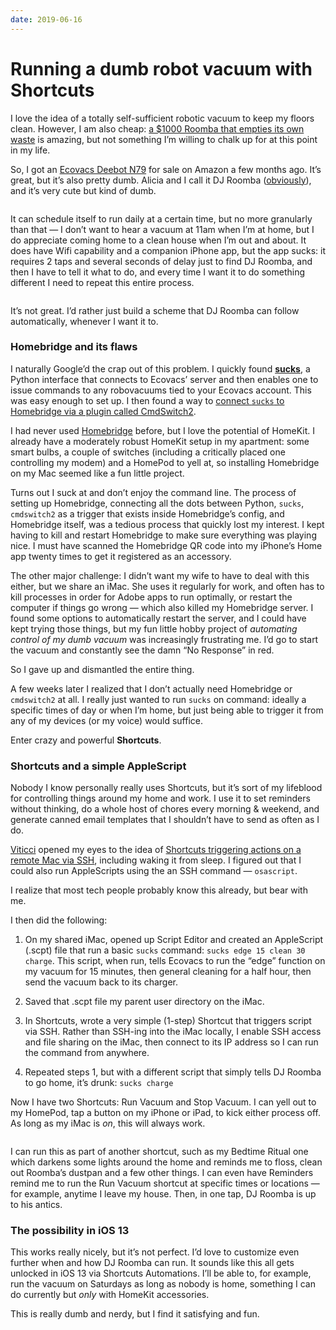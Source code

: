 ```yaml
---
date: 2019-06-16
---
```


# Running a dumb robot vacuum with Shortcuts
<p></p><p>I love the idea of a totally self-sufficient robotic vacuum to keep my floors clean. However, I am also cheap: <a href="https://www.amazon.com/iRobot-Automatic-Disposal-Connected-Edge-Sweeping/dp/B07NVTMJPD/ref=sxin_5_ac_d_rm?keywords=roomba&amp;pd_rd_i=B07NVTMJPD&amp;pd_rd_r=8e4c84bc-5f67-4929-af71-c3f4ee392806&amp;pd_rd_w=cnQ5c&amp;pd_rd_wg=i93iI&amp;pf_rd_p=0bc35c17-1e0d-4808-b361-20ab11b00973&amp;pf_rd_r=CA8HXGP9FD1CD2YMFHQT&amp;qid=1560629136&amp;s=gateway">a $1000 Roomba that empties its own waste</a> is amazing, but not something I’m willing to chalk up for at this point in my life.</p><p></p><p></p><p></p><p>So, I got an <a href="https://www.amazon.com/ECOVACS-Robotic-Cleaner-Low-pile-Connected/dp/B06XVXRYTM">Ecovacs Deebot N79</a> for sale on Amazon a few months ago. It’s great, but it’s also pretty dumb. Alicia and I call it DJ Roomba (<a href="https://m.youtube.com/watch?v=pXhsUPtsiLU">obviously</a>), and it’s very cute but kind of dumb.</p><p></p><p></p><p></p><a class="image-link image2 " target="_blank" href="https://cdn.substack.com/image/fetch/f_auto,q_auto:good,fl_progressive:steep/https%3A%2F%2Fbucketeer-e05bbc84-baa3-437e-9518-adb32be77984.s3.amazonaws.com%2Fpublic%2Fimages%2F0965f44f-9fbb-4328-952d-58f9d295d082_640x548.jpeg"><img src="https://bucketeer-e05bbc84-baa3-437e-9518-adb32be77984.s3.amazonaws.com/public/images/0965f44f-9fbb-4328-952d-58f9d295d082_640x548.jpeg" data-attrs="{&quot;src&quot;:&quot;https://bucketeer-e05bbc84-baa3-437e-9518-adb32be77984.s3.amazonaws.com/public/images/0965f44f-9fbb-4328-952d-58f9d295d082_640x548.jpeg&quot;,&quot;height&quot;:null,&quot;width&quot;:null,&quot;resizeWidth&quot;:null,&quot;bytes&quot;:null,&quot;alt&quot;:&quot;&quot;,&quot;title&quot;:null,&quot;type&quot;:null,&quot;href&quot;:null}" alt=""></a><p></p><p></p><p></p><p>It can schedule itself to run daily at a certain time, but no more granularly than that — I don’t want to hear a vacuum at 11am when I’m at home, but I do appreciate coming home to a clean house when I’m out and about. It does have Wifi capability and a companion iPhone app, but the app sucks: it requires 2 taps and several seconds of delay just to find DJ Roomba, and then I have to tell it what to do, and every time I want it to do something different I need to repeat this entire process.</p><p></p><p></p><p></p><a class="image-link image2 " target="_blank" href="https://cdn.substack.com/image/fetch/f_auto,q_auto:good,fl_progressive:steep/https%3A%2F%2Fbucketeer-e05bbc84-baa3-437e-9518-adb32be77984.s3.amazonaws.com%2Fpublic%2Fimages%2F6c4a367e-fbc7-40c6-ac55-2cc6ddf1d47a_640x1385.jpeg"><img src="https://bucketeer-e05bbc84-baa3-437e-9518-adb32be77984.s3.amazonaws.com/public/images/6c4a367e-fbc7-40c6-ac55-2cc6ddf1d47a_640x1385.jpeg" data-attrs="{&quot;src&quot;:&quot;https://bucketeer-e05bbc84-baa3-437e-9518-adb32be77984.s3.amazonaws.com/public/images/6c4a367e-fbc7-40c6-ac55-2cc6ddf1d47a_640x1385.jpeg&quot;,&quot;height&quot;:null,&quot;width&quot;:null,&quot;resizeWidth&quot;:null,&quot;bytes&quot;:null,&quot;alt&quot;:&quot;&quot;,&quot;title&quot;:null,&quot;type&quot;:null,&quot;href&quot;:null}" alt=""></a><p></p><p></p><p></p><p>It’s not great. I’d rather just build a scheme that DJ Roomba can follow automatically, whenever I want it to.</p><p></p><p></p><p></p><h3>Homebridge and its flaws</h3><p></p><p></p><p></p><p>I naturally Google’d the crap out of this problem. I quickly found <strong><a href="https://github.com/wpietri/sucks/blob/master/protocol.md">sucks</a></strong>, a Python interface that connects to Ecovacs’ server and then enables one to issue commands to any robovacuums tied to your Ecovacs account. This was easy enough to set up. I then found a way to <a href="https://www.reddit.com/r/homebridge/comments/8e1h7r/plugin_for_the_ecovacs_deebot_n79/">connect <code>sucks</code> to Homebridge via a plugin called CmdSwitch2</a>.</p><p></p><p></p><p></p><p>I had never used <a href="https://github.com/nfarina/homebridge">Homebridge</a> before, but I love the potential of HomeKit. I already have a moderately robust HomeKit setup in my apartment: some smart bulbs, a couple of switches (including a critically placed one controlling my modem) and a HomePod to yell at, so installing Homebridge on my Mac seemed like a fun little project.</p><p></p><p></p><p></p><p>Turns out I suck at and don’t enjoy the command line. The process of setting up Homebridge, connecting all the dots between Python, <code>sucks</code>, <code>cmdswitch2</code> as a trigger that exists inside Homebridge’s config, and Homebridge itself, was a tedious process that quickly lost my interest. I kept having to kill and restart Homebridge to make sure everything was playing nice. I must have scanned the Homebridge QR code into my iPhone’s Home app twenty times to get it registered as an accessory.</p><p></p><p></p><p></p><p>The other major challenge: I didn’t want my wife to have to deal with this either, but we share an iMac. She uses it regularly for work, and often has to kill processes in order for Adobe apps to run optimally, or restart the computer if things go wrong — which also killed my Homebridge server. I found some options to automatically restart the server, and I could have kept trying those things, but my fun little hobby project of <em>automating control of my dumb vacuum</em> was increasingly frustrating me. I’d go to start the vacuum and constantly see the damn “No Response” in red.</p><p></p><p></p><p></p><p>So I gave up and dismantled the entire thing.</p><p></p><p></p><p></p><p>A few weeks later I realized that I don’t actually need Homebridge or <code>cmdswitch2</code> at all. I really just wanted to run <code>sucks</code> on command: ideally a specific times of day or when I’m home, but just being able to trigger it from any of my devices (or my voice) would suffice.</p><p></p><p></p><p></p><p>Enter crazy and powerful <strong>Shortcuts</strong>.</p><p></p><p></p><p></p><h3>Shortcuts and a simple AppleScript</h3><p></p><p></p><p></p><p>Nobody I know personally really uses Shortcuts, but it’s sort of my lifeblood for controlling things around my home and work. I use it to set reminders without thinking, do a whole host of chores every morning &amp; weekend, and generate canned email templates that I shouldn’t have to send as often as I do.</p><p></p><p></p><p></p><p><a href="http://twitter.com/viticci">Viticci</a> opened my eyes to the idea of <a href="https://www.macstories.net/shortcuts/#mac">Shortcuts triggering actions on a remote Mac via SSH</a>, including waking it from sleep. I figured out that I could also run AppleScripts using the an SSH command — <code>osascript</code>.</p><p></p><p></p><p></p><p>I realize that most tech people probably know this already, but bear with me.</p><p></p><p></p><p></p><p>I then did the following:</p><p></p><p></p><p></p><ol><li><p>On my shared iMac, opened up Script Editor and created an AppleScript (.scpt) file that run a basic <code>sucks</code> command: <code>sucks edge 15 clean 30 charge</code>. This script, when run, tells Ecovacs to run the “edge” function on my vacuum for 15 minutes, then general cleaning for a half hour, then send the vacuum back to its charger.</p></li><li><p>Saved that .scpt file my parent user directory on the iMac.</p></li><li><p>In Shortcuts, wrote a very simple (1-step) Shortcut that triggers script via SSH. Rather than SSH-ing into the iMac locally, I enable SSH access and file sharing on the iMac, then connect to its IP address so I can run the command from anywhere.</p></li><li><p>Repeated steps 1, but with a different script that simply tells DJ Roomba to go home, it’s drunk: <code>sucks charge</code><br></p></li></ol><p></p><p></p><p></p><p>Now I have two Shortcuts: Run Vacuum and Stop Vacuum. I can yell out to my HomePod, tap a button on my iPhone or iPad, to kick either process off. As long as my iMac is <em>on</em>, this will always work.</p><p></p><p></p><p></p><a class="image-link image2 " target="_blank" href="https://cdn.substack.com/image/fetch/f_auto,q_auto:good,fl_progressive:steep/https%3A%2F%2Fbucketeer-e05bbc84-baa3-437e-9518-adb32be77984.s3.amazonaws.com%2Fpublic%2Fimages%2F23a55050-72c2-4507-adff-8630c51cc198_640x537.jpeg"><img src="https://bucketeer-e05bbc84-baa3-437e-9518-adb32be77984.s3.amazonaws.com/public/images/23a55050-72c2-4507-adff-8630c51cc198_640x537.jpeg" data-attrs="{&quot;src&quot;:&quot;https://bucketeer-e05bbc84-baa3-437e-9518-adb32be77984.s3.amazonaws.com/public/images/23a55050-72c2-4507-adff-8630c51cc198_640x537.jpeg&quot;,&quot;height&quot;:null,&quot;width&quot;:null,&quot;resizeWidth&quot;:null,&quot;bytes&quot;:null,&quot;alt&quot;:&quot;&quot;,&quot;title&quot;:null,&quot;type&quot;:null,&quot;href&quot;:null}" alt=""></a><p></p><p></p><p></p><p>I can run this as part of another shortcut, such as my Bedtime Ritual one which darkens some lights around the home and reminds me to floss, clean out Roomba’s dustpan and a few other things. I can even have Reminders remind me to run the Run Vacuum shortcut at specific times or locations — for example, anytime I leave my house. Then, in one tap, DJ Roomba is up to his antics.</p><p></p><p></p><p></p><h3>The possibility in iOS 13</h3><p></p><p></p><p></p><p>This works really nicely, but it’s not perfect. I’d love to customize even further when and how DJ Roomba can run. It sounds like this all gets unlocked in iOS 13 via Shortcuts Automations. I’ll be able to, for example, run the vacuum on Saturdays as long as nobody is home, something I can do currently but <em>only</em> with HomeKit accessories.</p><p></p><p></p><p></p><p>This is really dumb and nerdy, but I find it satisfying and fun.</p><p></p>